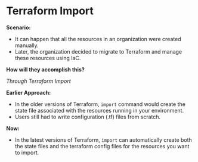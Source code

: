 # Terraform Import

**Scenario:**
- It can happen that all the resources in an organization were created manually.
- Later, the organization decided to migrate to Terraform and manage these resources using IaC.
  
**How will they accomplish this?**

*Through Terraform Import*

**Earlier Approach:**
- In the older versions of Terraform, `import` command would create the state file associated with the resources running in your environment.
- Users still had to write configuration (.tf) files from scratch.

**Now:**
- In the latest versions of Terraform, `import` can automatically create both the state files and the terraform config files for the resources you want to import.
